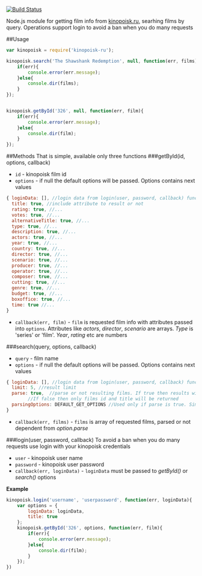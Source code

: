 [![Build Status](https://travis-ci.org/nawa/node-kinopoisk-ru.svg?branch=master)](https://travis-ci.org/nawa/node-kinopoisk-ru)

Node.js module for getting film info from [kinopoisk.ru], searhing films by query. Operations support login to avoid a ban when you do many requests

##Usage
```javascript
var kinopoisk = require('kinopoisk-ru');

kinopoisk.search('The Shawshank Redemption', null, function(err, films){
	if(err){
		console.error(err.message);
	}else{
		console.dir(films);
	}
});


kinopoisk.getById('326', null, function(err, film){
	if(err){
		console.error(err.message);
	}else{
		console.dir(film);
	}
});
```

##Methods
That is simple, available only three functions
###getById(id, options, callback)
* `id` - kinopoisk film id
* `options` - if null the default options will be passed. Options contains next values

```javascript
{ loginData: [], //login data from login(user, password, callback) function. Can be null or empty
  title: true, //include attribute to result or not
  rating: true, //...
  votes: true, //...
  alternativeTitle: true, //...
  type: true, //...
  description: true, //...
  actors: true, //...
  year: true, //...
  country: true, //...
  director: true, //...
  scenario: true, //...
  producer: true, //...
  operator: true, //...
  composer: true, //...
  cutting: true, //...
  genre: true, //...
  budget: true, //...
  boxoffice: true, //...
  time: true //...
}
```
* `callback(err, film)` - `film` is requested film info with attributes passed into `options`. Attributes like *actors*, *director*, *scenario* are arrays. *Type* is 'series' or 'film'. *Year*, *rating* etc are numbers

###search(query, options, callback)
* `query` - film name
* `options` - if null the default options will be passed. Options contains next values

```javascript
{ loginData: [], //login data from login(user, password, callback) function. Can be null or empty
  limit: 5, //result limit
  parse: true, 	//parse or not resulting films. If true then results will be parsed like in getById(). 
  		//If false then only films id and title will be returned
  parsingOptions: DEFAULT_GET_OPTIONS //Used only if parse is true. Similar to options in getById()
}
```
* `callback(err, films)` - `films` is array of requested films, parsed or not dependent from *option.parse*

###login(user, password, callback)
To avoid a ban when you do many requests use login with your kinopoisk credentials
* `user` - kinopoisk user name
* `password` - kinopoisk user password
* `callback(err, loginData)` - `loginData` must be passed to *getById()* or *search()*  options

**Example**
```javascript
kinopoisk.login('username', 'userpassword', function(err, loginData){
	var options = {
		loginData: loginData,
		title: true
	};
	kinopoisk.getById('326', options, function(err, film){
		if(err){
			console.error(err.message);
		}else{
			console.dir(film);
		}
	});
})
```

[kinopoisk.ru]:http://www.kinopoisk.ru
